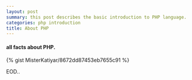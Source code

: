 ```yaml
---
layout: post
summary: this post describes the basic introduction to PHP language.
categories: php introduction
title: About PHP
---
```


#### all facts about PHP.

{% gist MisterKatiyar/8672dd87453eb7655c91 %}


EOD..
